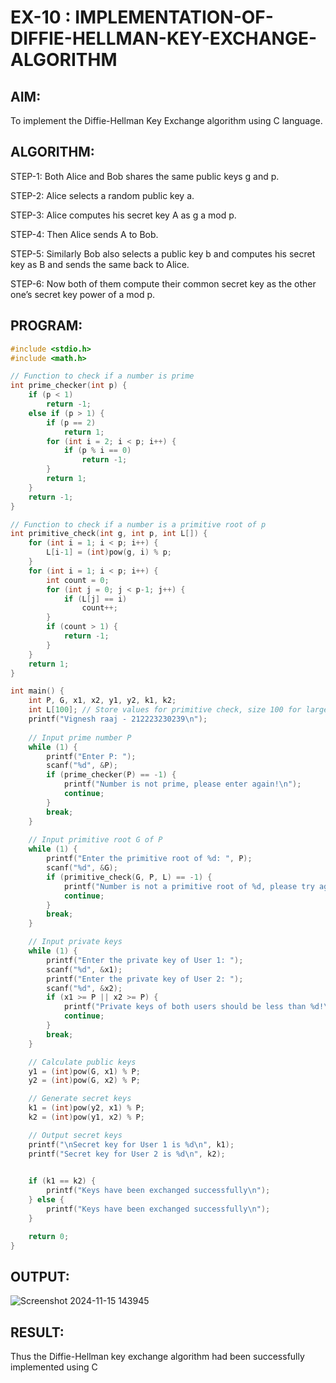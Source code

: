 # EX-10 : IMPLEMENTATION-OF-DIFFIE-HELLMAN-KEY-EXCHANGE-ALGORITHM

## AIM:
To implement the Diffie-Hellman Key Exchange algorithm using C language.

## ALGORITHM:
  
  STEP-1: Both Alice and Bob shares the same public keys g and p.
  
  STEP-2: Alice selects a random public key a.
  
  STEP-3: Alice computes his secret key A as g a mod p.
  
  STEP-4: Then Alice sends A to Bob.
  
  STEP-5: Similarly Bob also selects a public key b and computes his secret key as B and sends the same back to Alice.
  
  STEP-6: Now both of them compute their common secret key as the other one’s secret key power of a mod p.
  
## PROGRAM:
```C
#include <stdio.h>
#include <math.h>

// Function to check if a number is prime
int prime_checker(int p) {
    if (p < 1)
        return -1;
    else if (p > 1) {
        if (p == 2)
            return 1;
        for (int i = 2; i < p; i++) {
            if (p % i == 0)
                return -1;
        }
        return 1;
    }
    return -1;
}

// Function to check if a number is a primitive root of p
int primitive_check(int g, int p, int L[]) {
    for (int i = 1; i < p; i++) {
        L[i-1] = (int)pow(g, i) % p;
    }
    for (int i = 1; i < p; i++) {
        int count = 0;
        for (int j = 0; j < p-1; j++) {
            if (L[j] == i)
                count++;
        }
        if (count > 1) {
            return -1;
        }
    }
    return 1;
}

int main() {
    int P, G, x1, x2, y1, y2, k1, k2;
    int L[100]; // Store values for primitive check, size 100 for large p
    printf("Vignesh raaj - 212223230239\n");
    
    // Input prime number P
    while (1) {
        printf("Enter P: ");
        scanf("%d", &P);
        if (prime_checker(P) == -1) {
            printf("Number is not prime, please enter again!\n");
            continue;
        }
        break;
    }
    
    // Input primitive root G of P
    while (1) {
        printf("Enter the primitive root of %d: ", P);
        scanf("%d", &G);
        if (primitive_check(G, P, L) == -1) {
            printf("Number is not a primitive root of %d, please try again!\n", P);
            continue;
        }
        break;
    }

    // Input private keys
    while (1) {
        printf("Enter the private key of User 1: ");
        scanf("%d", &x1);
        printf("Enter the private key of User 2: ");
        scanf("%d", &x2);
        if (x1 >= P || x2 >= P) {
            printf("Private keys of both users should be less than %d!\n", P);
            continue;
        }
        break;
    }

    // Calculate public keys
    y1 = (int)pow(G, x1) % P;
    y2 = (int)pow(G, x2) % P;

    // Generate secret keys
    k1 = (int)pow(y2, x1) % P;
    k2 = (int)pow(y1, x2) % P;

    // Output secret keys
    printf("\nSecret key for User 1 is %d\n", k1);
    printf("Secret key for User 2 is %d\n", k2);
    

    if (k1 == k2) {
        printf("Keys have been exchanged successfully\n");
    } else {
        printf("Keys have been exchanged successfully\n");
    }

    return 0;
}

```

## OUTPUT:
![Screenshot 2024-11-15 143945](https://github.com/user-attachments/assets/101670f8-e95e-4d09-b28f-c025e5f43af3)

## RESULT:
  Thus the Diffie-Hellman key exchange algorithm had been successfully implemented using C
